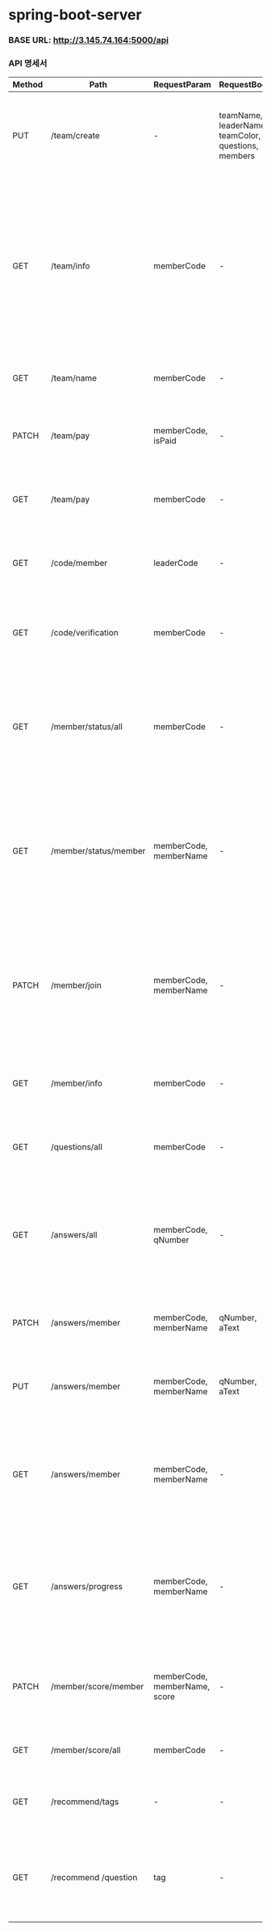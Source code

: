 # spring-boot-server

### BASE URL: http://3.145.74.164:5000/api

### API 명세서
|Method|Path|RequestParam|RequestBody|Return|Summary|
|------|----|------------|-----------|------|-------|
|PUT|	/team/create|	-	|teamName, leaderName, teamColor, questions, members|	leaderCode,memberCode	|정보를 받아서 팀을 생성한 후, 팀장 코드와 팀원 코드를 반환한다|
|GET|	/team/info|	memberCode|	-	|teamInfo|	팀원 코드를 받아서 현재 팀 정보를 반환한다 (팀장도 팀원 코드 사용 가능, 하지만 로컬에 팀장 코드가 저장된 경우에는 팀장으로 인식)|
|GET|	/team/name|	memberCode|	-	|teamName	|팀원 코드를 받아서 팀 이름을 조회한다|
|PATCH|	/team/pay|	memberCode, isPaid|	-|	-|	팀원 코드를 받아서 결제 여부를 변경한다|
|GET|	/team/pay|	memberCode	|-|	isPaid|	팀원 코드를 받아서 결제 여부를 반환한다|
|GET|	/code/member|	leaderCode|	-	|memberCode	|팀장 코드를 받아서 팀원 코드를 반환한다 |
|GET|	/code/verification|	memberCode|	-	|isValid|	팀원 코드를 받아서 해당 코드가 유효한지 확인한다|
|GET|	/member/status/all|	memberCode|	-	|statusList, isBoardAvailable	|팀원 코드를 받아서 현재 팀원의 참여 현황 리스트와 메인보드 접근가능 여부를 반환한다|
|GET|	/member/status/member|	memberCode, memberName|	-	|Status, isBoardAvailable, isGameDone|	팀원 코드와 팀원 이름을 받아서 해당 팀원의 참여상태, 메인보드 접근가능 여부, 게임 완료 여부를 반환한다|
|PATCH|	/member/join|	memberCode, memberName|	-|	-|	팀원 코드와 팀원 이름을 받아서 해당 팀원의 참여 상태를 joining으로 변경한다 (pending ⇨ joining)|
|GET|	/member/info|	memberCode|	-	|memberList|	팀원 코드를 받아서 모든 팀원 정보를 반환한다|
|GET|	/questions/all|	memberCode|	-	|questions|	팀원 코드를 받아서 질문 리스트를 반환한다|
|GET|	/answers/all|	memberCode, qNumber|	-	|answerList|	팀원 코드와 질문 번호를 받아서 해당 질문에 대한 모든 팀원들의 답변을 반환한다|
|PATCH|	/answers/member|	memberCode, memberName|	qNumber, aText|	-	|정보를 받아서 질문 번호에 대한 답변을 수정한다|
|PUT|	/answers/member|	memberCode, memberName|	qNumber, aText|	-	|정보를 받아서 질문 번호에 대한 답변을 입력한다|
|GET|	/answers/member|	memberCode, memberName|	-	|answers|	팀원 코드와 팀원 이름을 받아서 해당 팀원이 여태까지 작성한 답변들을 반환한다|
|GET|	/answers/progress|	memberCode, memberName|	-	|qCount, aLast|	팀원 코드와 팀원 이름을 받아서 총 질문의 개수와 작성 완료한 답변의 수를 반환한다|
|PATCH|	/member/score/member|	memberCode, memberName, score|	-|	-|	팀원 코드와 팀원 이름을 바아서 해당 팀원의 점수를 입력한다|
|GET|	/member/score/all|	memberCode|	-|	scoreList	팀원 코드를 받아서 점수를 내림차순으로 정렬한 팀원 리스트를 반환한다|
|GET|	/recommend/tags|-|-|	tagList|	랜덤으로 태그 3개가 담긴 리스트를 반환한다|
|GET|	/recommend /question|tag|-|	question|	태그를 받아서 해당 태그와 관련된 질문 1개를 랜덤으로 반환한다|
